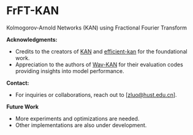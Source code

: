 # FrFT-KAN
Kolmogorov-Arnold Networks (KAN) using Fractional Fourier Transform

**Acknowledgments:**
- Credits to the creators of [KAN](https://github.com/KindXiaoming/pykan) and [efficient-kan](https://github.com/Blealtan/efficient-kan) for the foundational work.
- Appreciation to the authors of [Wav-KAN](https://github.com/zavareh1/Wav-KAN) for their evaluation codes providing insights into model performance.

**Contact:**
- For inquiries or collaborations, reach out to [zluo@hust.edu.cn].

**Future Work**
- More experiments and optimizations are needed.
- Other implementations are also under development.
